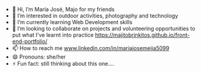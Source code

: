 - 👋 Hi, I’m María José, Majo for my friends
- 👀 I’m interested in outdoor activities, photography and technology
- 🌱 I’m currently learning Web Development skills 
- 💞️ I’m looking to collaborate on projects and volunteering opportunities to put what I've learnt into practice https://majitobrinkitos.github.io/front-end-portfolio/
- 📫 How to reach me www.linkedin.com/in/mariajosemejia5099
- 😄 Pronouns: she/her
- ⚡ Fun fact: still thinking about this one....

<!---
MajitoBrinkitos/MajitoBrinkitos is a ✨ special ✨ repository because its `README.md` (this file) appears on your GitHub profile.
You can click the Preview link to take a look at your changes.
--->
